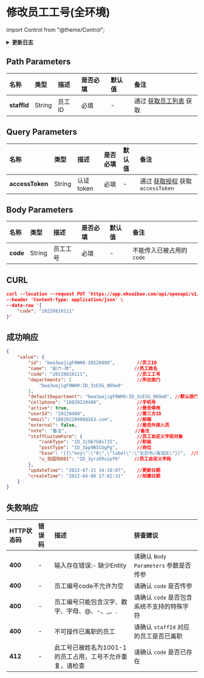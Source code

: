 # 修改员工工号(全环境)

import Control from "@theme/Control";

<Control
method="PUT"
url="/api/openapi/v1/staffs/$`staffId`/code"
/>

<details>
  <summary><b>更新日志</b></summary>
  <div>

- [**1.10.0**](/updateLog/update-log#1100)
  - 🆕 新增了本接口。

</div>
</details>

## Path Parameters

| 名称 | 类型 | 描述 | 是否必填 | 默认值 | 备注 |
| :--- | :--- | :--- | :--- |:--- | :--- |
| **staffId** | String | 员工ID | 必填 | - | 通过 [获取员工列表](/docs/open-api/corporation/get-all-staffs) 获取 | 

## Query Parameters

| 名称 | 类型 | 描述 | 是否必填 | 默认值 | 备注 |
| :--- | :--- | :--- | :--- |:--- | :--- |
| **accessToken** | String | 认证token | 必填  | - | 通过 [获取授权](/docs/open-api/getting-started/auth) 获取 `accessToken` |

## Body Parameters

| 名称 | 类型 | 描述 | 是否必填 | 默认值 | 备注 |
| :--- | :--- | :--- | :--- |:--- | :--- |
| **code** | String | 员工工号 | 必填 | - | 不能传入已被占用的 `code` |

## CURL
```json
curl --location --request PUT 'https://app.ekuaibao.com/api/openapi/v1/staffs/$bwa3wajigF0WH0:20220408/code?accessToken=ID01icbEBYV1ev:bwa3wajigF0WH0' \
--header 'Content-Type: application/json' \
--data-raw '{
    "code": "20220810111"
}'
```

## 成功响应
```json
{
    "value": {
        "id": "bwa3wajigF0WH0:20220408",        //员工ID
        "name": "赵六-改",                      //员工姓名
        "code": "20220810111",                  //员工工号
        "departments": [                        //所在部门
            "bwa3wajigF0WH0:ID_3zE5G_06Ow0"
        ],
        "defaultDepartment": "bwa3wajigF0WH0:ID_3zE5G_06Ow0", //默认部门ID
        "cellphone": "18820220408",             //手机号
        "active": true,                         //是否停用
        "userId": "20220408",                   //第三方ID
        "email": "18820220408@163.com",         //邮箱
        "external": false,                      //是否外部人员
        "note": "备注",                         //备注
        "staffCustomForm": {                    //员工自定义字段对象
            "rankType": "ID_3jO67GBsl3I",       //职级
            "postType": "ID_3pp9B5CUgPg",       //岗位
            "base": "[{\"key\":\"8\",\"label\":\"北京市/海淀区\"}]",  //常驻地
            "u_张国阳001": "ID_3yrzERx1pf0"     //员工自定义字段
        },
        "updateTime": "2022-07-21 14:10:07",    //更新日期
        "createTime": "2022-04-08 17:02:31"     //创建日期
    }
}
```

## 失败响应

| HTTP状态码 | 错误码 | 描述 | 排查建议 |
| :--- | :--- | :--- | :--- |
| **400** | - | 输入存在错误:- 缺少Entity | 请确认 `Body Parameters` 参数是否传参 | 
| **400** | - | 员工编号code不允许为空 | 请确认 `code` 是否传参 | 
| **400** | - | 员工编号只能包含汉字、数字、字母、@、-、_、. | 请确认 `code` 是否包含系统不支持的特殊字符 | 
| **400** | - | 不可操作已离职的员工 | 请确认 `staffId` 对应的员工是否已离职 | 
| **412** | - | 此工号已被姓名为1001-1的员工占用，工号不允许重复，请检查 | 请确认 `code` 是否已存在 | 
